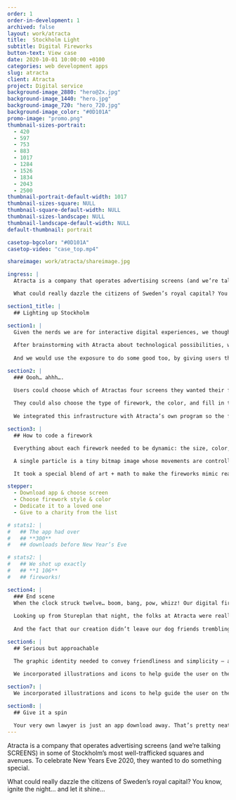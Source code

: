 ```yaml
---
order: 1
order-in-development: 1
archived: false
layout: work/atracta
title:  Stockholm Light
subtitle: Digital Fireworks
button-text: View case
date: 2020-10-01 10:00:00 +0100
categories: web development apps
slug: atracta
client: Atracta
project: Digital service
background-image_2880: "hero@2x.jpg"
background-image_1440: "hero.jpg"
background-image_720: "hero_720.jpg"
background-image_color: "#0D101A"
promo-image: "promo.png"
thumbnail-sizes-portrait:
  - 420
  - 597
  - 753
  - 883
  - 1017
  - 1284
  - 1526
  - 1834
  - 2043
  - 2500
thumbnail-portrait-default-width: 1017
thumbnail-sizes-square: NULL
thumbnail-square-default-width: NULL
thumbnail-sizes-landscape: NULL
thumbnail-landscape-default-width: NULL
default-thumbnail: portrait

casetop-bgcolor: "#0D101A"
casetop-video: "case_top.mp4"

shareimage: work/atracta/shareimage.jpg

ingress: |
  Atracta is a company that operates advertising screens (and we’re talking SCREENS) in some of Stockholm’s most well-trafficked squares and avenues. To celebrate New Years Eve 2020, they wanted to do something special. 

  What could really dazzle the citizens of Sweden’s royal capital? You know, ignite the night… and let it shine...

section1_title: |
  ## Lighting up Stockholm 

section1: |
  Given the nerds we are for interactive digital experiences, we thought it would be fun to let people play a role in making the fireworks happen. 
  
  After brainstorming with Atracta about technological possibilities, we honed in on the following idea: to create an app that would let users shoot up digital fireworks onto the big screens with personalized greetings. 
  
  And we would use the exposure to do some good too, by giving users the opportunity to donate to a charity. A donation would get you a really big firework. 

section2: |
  ### Oooh… ahhh…. 

  Users could choose which of Atractas four screens they wanted their firework to play on: The Big Bang at Stureplan, The Façade on Kungsgatan, Twin Screens on the way to Arlanda, or the Elevator towering above Katarinahissen.
  
  They could also choose the type of firework, the color, and fill in their greeting. That “order” was processed through a custom-built API and sent to the individual websites we built for each screen.
  
  We integrated this infrastructure with Atracta’s own program so the fireworks would show up between their commercial loops. 

section3: |
  ## How to code a firework 

  Everything about each firework needed to be dynamic: the size, color, duration, timing. There was no other choice but to actually make them from code. We decided to go with particles.

  A single particle is a tiny bitmap image whose movements are controlled by Javascript. A spark, if you will, that could be combined with thousands of other sparks to create the actual firework. We hosted it all on a game engine called Defold, which is — fun fact — a completely open source engine created by some lovely people in Malmö.

  It took a special blend of art + math to make the fireworks mimic reality. This involved programming sine and cosine waves to create the arcs and smoke trails, adding gravity, simulating wind, and so on.

stepper:
  - Download app & choose screen
  - Choose firework style & color
  - Dedicate it to a loved one
  - Give to a charity from the list

# stats1: |
#   ## The app had over 
#   ## **300**
#   ## downloads before New Year’s Eve

# stats2: |
#   ## We shot up exactly 
#   ## **1 106**
#   ## fireworks!

section4: |
  ### End scene
  When the clock struck twelve… boom, bang, pow, whizz! Our digital fireworks were playing perfectly all across the city.
  
  Looking up from Stureplan that night, the folks at Atracta were really happy with the result. And we were too. We loved the opportunity to spread some interactive cheer using the art of web-based motion. 
  
  And the fact that our creation didn’t leave our dog friends trembling in a corner, that’s satisfying too.

section6: |
  ## Serious but approachable

  The graphic identity needed to convey friendliness and simplicity — a “you got this” feeling, if you will. We created a graphic identity for Rätt that can stand on its own, and also work beautifully alongside the existing Crusner brand.
 
  We incorporated illustrations and icons to help guide the user on their journey through legal questions and lawyer-lingo. All this to make sure clients and lawyers alike could breeze through their cases, in as breezy a manner as the law allows. 

section7: |
  We incorporated illustrations and icons to help guide the user on their journey through legal questions and lawyer-lingo. All this to make sure clients and lawyers alike could breeze through their cases, in as breezy a manner as the law allows

section8: |
  ## Give it a spin

  Your very own lawyer is just an app download away. That’s pretty neat, no? Test out Rätt for yourself in their [web app](https://ratt.nu/), [on App Store](https://apps.apple.com/se/app/r%C3%A4tt/id1498087311) or [on Google Play](https://play.google.com/store/apps/details?id=com.rattapp). 
---
```

Atracta is a company that operates advertising screens (and we’re talking SCREENS) in some of Stockholm’s most well-trafficked squares and avenues. To celebrate New Years Eve 2020, they wanted to do something special. 

What could really dazzle the citizens of Sweden’s royal capital? You know, ignite the night… and let it shine...
